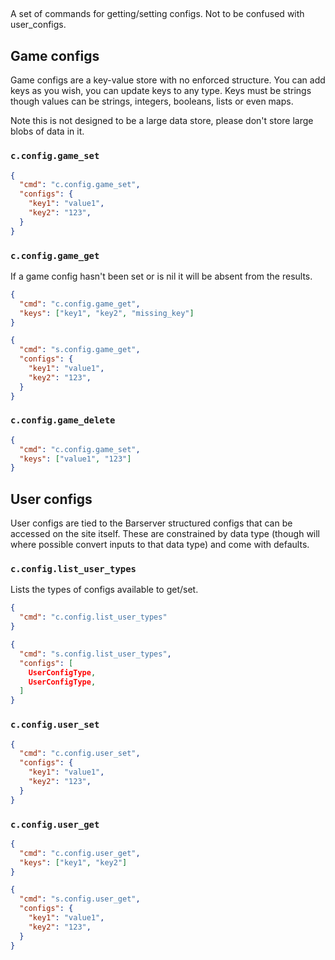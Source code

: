 ##
A set of commands for getting/setting configs. Not to be confused with user_configs.

## Game configs
Game configs are a key-value store with no enforced structure. You can add keys as you wish, you can update keys to any type. Keys must be strings though values can be strings, integers, booleans, lists or even maps.

Note this is not designed to be a large data store, please don't store large blobs of data in it.

### `c.config.game_set`
```json
{
  "cmd": "c.config.game_set",
  "configs": {
    "key1": "value1",
    "key2": "123",
  }
}
```

### `c.config.game_get`
If a game config hasn't been set or is nil it will be absent from the results.
```json
{
  "cmd": "c.config.game_get",
  "keys": ["key1", "key2", "missing_key"]
}

{
  "cmd": "s.config.game_get",
  "configs": {
    "key1": "value1",
    "key2": "123",
  }
}
```

### `c.config.game_delete`
```json
{
  "cmd": "c.config.game_set",
  "keys": ["value1", "123"]
}
```

## User configs
User configs are tied to the Barserver structured configs that can be accessed on the site itself. These are constrained by data type (though will where possible convert inputs to that data type) and come with defaults.

### `c.config.list_user_types`
Lists the types of configs available to get/set.
```json
{
  "cmd": "c.config.list_user_types"
}

{
  "cmd": "s.config.list_user_types",
  "configs": [
    UserConfigType,
    UserConfigType,
  ]
}
```

### `c.config.user_set`
```json
{
  "cmd": "c.config.user_set",
  "configs": {
    "key1": "value1",
    "key2": "123",
  }
}
```

### `c.config.user_get`
```json
{
  "cmd": "c.config.user_get",
  "keys": ["key1", "key2"]
}

{
  "cmd": "s.config.user_get",
  "configs": {
    "key1": "value1",
    "key2": "123",
  }
}
```
